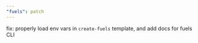 ```yaml
---
"fuels": patch
---
```


fix: properly load env vars in `create-fuels` template, and add docs for fuels CLI

